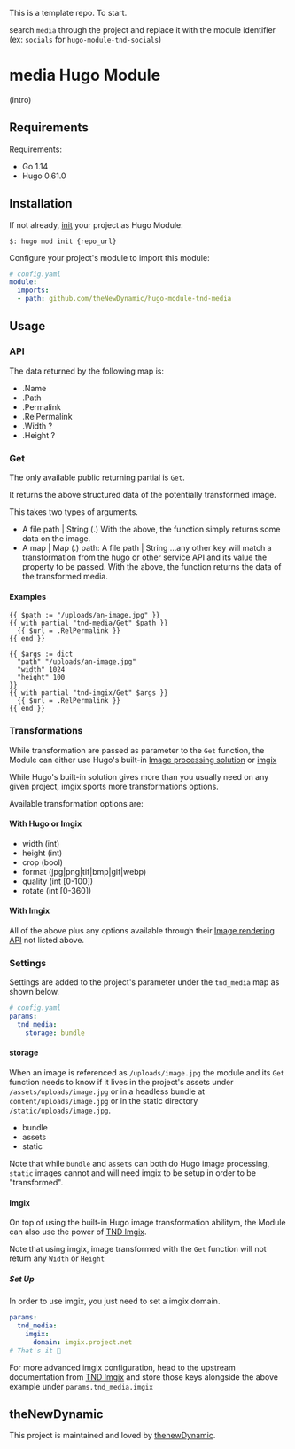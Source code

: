 This is a template repo. To start.

search `media` through the project and replace it with the module identifier (ex: `socials` for `hugo-module-tnd-socials`)

# media Hugo Module

(intro)

## Requirements

Requirements:
- Go 1.14
- Hugo 0.61.0


## Installation

If not already, [init](https://gohugo.io/hugo-modules/use-modules/#initialize-a-new-module) your project as Hugo Module:

```
$: hugo mod init {repo_url}
```

Configure your project's module to import this module:

```yaml
# config.yaml
module:
  imports:
  - path: github.com/theNewDynamic/hugo-module-tnd-media
```

## Usage

### API

The data returned by the following map is:

- .Name
- .Path
- .Permalink
- .RelPermalink
- .Width ?
- .Height ?

### Get

The only available public returning partial is `Get`.

It returns the above structured data of the potentially transformed image.

This takes two types of arguments.
- A file path | String (.)
  With the above, the function simply returns some data on the image.
- A map | Map (.)
  path: A file path | String
  ...any other key will match a transformation from the hugo or other service API and its value the property to be passed.
  With the above, the function returns the data of the transformed media.

#### Examples
```
{{ $path := "/uploads/an-image.jpg" }}
{{ with partial "tnd-media/Get" $path }}
  {{ $url = .RelPermalink }}
{{ end }}
```

```
{{ $args := dict 
  "path" "/uploads/an-image.jpg" 
  "width" 1024 
  "height" 100 
}}
{{ with partial "tnd-imgix/Get" $args }}
  {{ $url = .RelPermalink }}
{{ end }}
```

### Transformations

While transformation are passed as parameter to the `Get` function, the Module can either use Hugo's built-in [Image processing solution](https://gohugo.io/content-management/image-processing/#readout) or [imgix](https://www.imgix.com/)

While Hugo's built-in solution gives more than you usually need on any given project, imgix sports more transformations options.

Available transformation options are:

#### With Hugo or Imgix
- width (int)
- height (int)
- crop (bool)
- format (jpg|png|tif|bmp|gif|webp)
- quality (int [0-100])
- rotate (int [0-360])

#### With Imgix
All of the above plus any options available through their [Image rendering API](https://docs.imgix.com/apis/rendering) not listed above.

### Settings

Settings are added to the project's parameter under the `tnd_media` map as shown below.

```yaml
# config.yaml
params:
  tnd_media:
    storage: bundle
```

#### storage

When an image is referenced as `/uploads/image.jpg` the module and its `Get` function needs to know if it lives in the project's assets under `/assets/uploads/image.jpg` or in a headless bundle at `content/uploads/image.jpg` or in the static directory `/static/uploads/image.jpg`.

- bundle
- assets
- static

Note that while `bundle` and `assets` can both do Hugo image processing, `static` images cannot and will need imgix to be setup in order to be "transformed".

#### Imgix

On top of using the built-in Hugo image transformation abilitym, the Module can also use the power of [TND Imgix](https://github.com/theNewDynamic/hugo-module-tnd-imgix).

Note that using imgix, image transformed with the `Get` function will not return any `Width` or `Height`

##### Set Up
In order to use imgix, you just need to set a imgix domain.

```yaml
params:
  tnd_media:
    imgix:
      domain: imgix.project.net
# That's it 🎉
```

For more advanced imgix configuration, head to the upstream documentation from [TND Imgix](https://github.com/theNewDynamic/hugo-module-tnd-imgix#settings) and store those keys alongside the above example under `params.tnd_media.imgix`

## theNewDynamic

This project is maintained and loved by [thenewDynamic](https://www.thenewdynamic.com).

